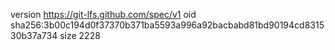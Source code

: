 version https://git-lfs.github.com/spec/v1
oid sha256:3b00c194d0f37370b371ba5593a996a92bacbabd81bd90194cd831530b37a734
size 2228
